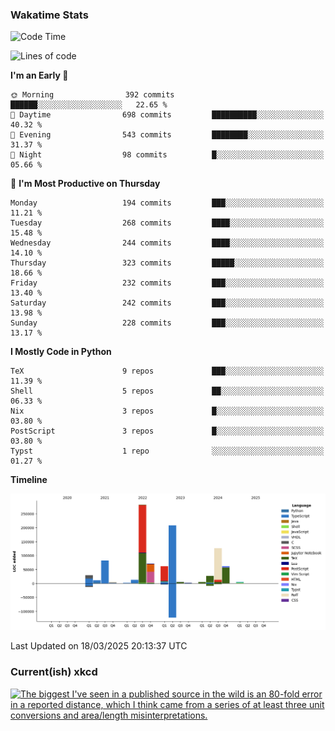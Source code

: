 ### Wakatime Stats
<!--START_SECTION:waka-->
![Code Time](http://img.shields.io/badge/Code%20Time-3%2C111%20hrs%2037%20mins-blue)

![Lines of code](https://img.shields.io/badge/From%20Hello%20World%20I%27ve%20Written-998.6%20thousand%20lines%20of%20code-blue)

**I'm an Early 🐤** 

```text
🌞 Morning                392 commits         ██████░░░░░░░░░░░░░░░░░░░   22.65 % 
🌆 Daytime                698 commits         ██████████░░░░░░░░░░░░░░░   40.32 % 
🌃 Evening                543 commits         ████████░░░░░░░░░░░░░░░░░   31.37 % 
🌙 Night                  98 commits          █░░░░░░░░░░░░░░░░░░░░░░░░   05.66 % 
```
📅 **I'm Most Productive on Thursday** 

```text
Monday                   194 commits         ███░░░░░░░░░░░░░░░░░░░░░░   11.21 % 
Tuesday                  268 commits         ████░░░░░░░░░░░░░░░░░░░░░   15.48 % 
Wednesday                244 commits         ████░░░░░░░░░░░░░░░░░░░░░   14.10 % 
Thursday                 323 commits         █████░░░░░░░░░░░░░░░░░░░░   18.66 % 
Friday                   232 commits         ███░░░░░░░░░░░░░░░░░░░░░░   13.40 % 
Saturday                 242 commits         ███░░░░░░░░░░░░░░░░░░░░░░   13.98 % 
Sunday                   228 commits         ███░░░░░░░░░░░░░░░░░░░░░░   13.17 % 
```


**I Mostly Code in Python** 

```text
TeX                      9 repos             ███░░░░░░░░░░░░░░░░░░░░░░   11.39 % 
Shell                    5 repos             ██░░░░░░░░░░░░░░░░░░░░░░░   06.33 % 
Nix                      3 repos             █░░░░░░░░░░░░░░░░░░░░░░░░   03.80 % 
PostScript               3 repos             █░░░░░░░░░░░░░░░░░░░░░░░░   03.80 % 
Typst                    1 repo              ░░░░░░░░░░░░░░░░░░░░░░░░░   01.27 % 
```



**Timeline**

![Lines of Code chart](https://raw.githubusercontent.com/joshuajeschek/joshuajeschek/main/assets/bar_graph.png)


 Last Updated on 18/03/2025 20:13:37 UTC
<!--END_SECTION:waka-->

### Current(ish) xkcd
<a id="xkcd-a" title="The biggest I've seen in a published source in the wild is an 80-fold error in a reported distance, which I think came from a series of at least three unit conversions and area/length misinterpretations." href="https://www.xkcd.com" target="_blank">
        <img align="center" id="xkcd-img" src="https://imgs.xkcd.com/comics/square_units.png" alt="The biggest I've seen in a published source in the wild is an 80-fold error in a reported distance, which I think came from a series of at least three unit conversions and area/length misinterpretations." height=300 />
</a>
